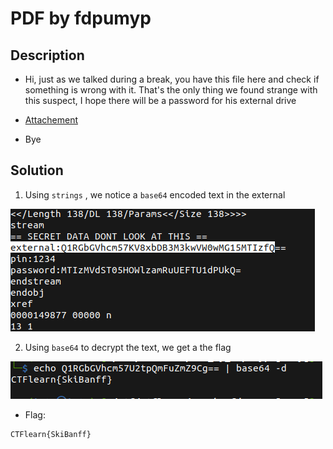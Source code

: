 # PDF by fdpumyp


## Description

* Hi, just as we talked during a break, you have this file here and check if something is wrong with it. That's the only thing we found strange with this suspect, I hope there will be a password for his external drive

* [Attachement](https://ctflearn.com/challenge/download/957)

* Bye

## Solution

1. Using `strings` , we notice a `base64` encoded text in the external

![b64 text](b64.png)

2. Using `base64` to decrypt the text, we get a the flag

![flag](flag.png)

* Flag:

```
CTFlearn{SkiBanff}
```